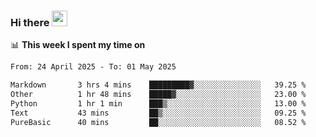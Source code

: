 ### Hi there <a href="https://www.gautamkrishnar.com/"><img src="https://media.giphy.com/media/hvRJCLFzcasrR4ia7z/giphy.gif" width="25px"></a>

📊 **This week I spent my time on**

<!--START_SECTION:waka-->

```txt
From: 24 April 2025 - To: 01 May 2025

Markdown       3 hrs 4 mins    █████████▓░░░░░░░░░░░░░░░   39.25 %
Other          1 hr 48 mins    █████▓░░░░░░░░░░░░░░░░░░░   23.00 %
Python         1 hr 1 min      ███▒░░░░░░░░░░░░░░░░░░░░░   13.00 %
Text           43 mins         ██▒░░░░░░░░░░░░░░░░░░░░░░   09.25 %
PureBasic      40 mins         ██░░░░░░░░░░░░░░░░░░░░░░░   08.52 %
```

<!--END_SECTION:waka-->
